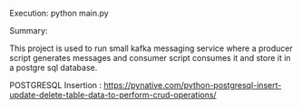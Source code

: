 Execution:
python main.py

Summary:

This project is used to run small kafka messaging service where a producer script generates messages and consumer script consumes it and store it in a postgre sql database.

POSTGRESQL Insertion : https://pynative.com/python-postgresql-insert-update-delete-table-data-to-perform-crud-operations/
